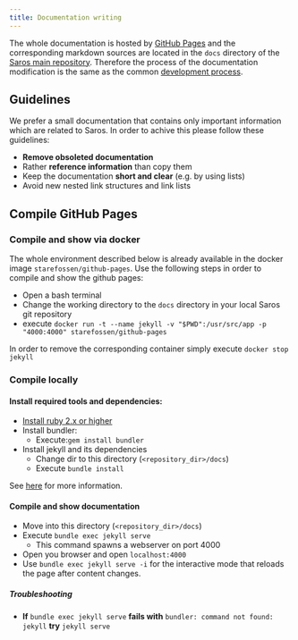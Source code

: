 ```yaml
---
title: Documentation writing
---
```


The whole documentation is hosted by [GitHub Pages](https://pages.github.com/) and the corresponding markdown sources are
located in the `docs` directory of the [Saros main repository](https://github.com/saros-project/saros). Therefore the
process of the documentation modification is the same as the common [development process](processes/development.md).

## Guidelines
We prefer a small documentation that contains only important information which are related to Saros. In order to achive this
please follow these guidelines:
* **Remove obsoleted documentation**
* Rather **reference information** than copy them
* Keep the documentation **short and clear** (e.g. by using lists)
* Avoid new nested link structures and link lists

## Compile GitHub Pages
### Compile and show via docker
The whole environment described below is already available in the docker image `starefossen/github-pages`. Use the following
steps in order to compile and show the github pages:
* Open a bash terminal
* Change the working directory to the `docs` directory in your local Saros git repository
* execute `docker run -t --name jekyll -v "$PWD":/usr/src/app -p "4000:4000" starefossen/github-pages`

In order to remove the corresponding container simply execute `docker stop jekyll`

### Compile locally
#### Install required tools and dependencies:

* [Install ruby 2.x or higher](https://www.ruby-lang.org/en/documentation/installation/)
* Install bundler:
  * Execute:`gem install bundler`
* Install jekyll and its dependencies
  * Change dir to this directory (`<repository_dir>/docs`)
  * Execute `bundle install`

See [here](https://help.github.com/articles/setting-up-your-github-pages-site-locally-with-jekyll) for more information.

#### Compile and show documentation

* Move into this directory (`<repository_dir>/docs`)
* Execute `bundle exec jekyll serve`
  * This command spawns a webserver on port 4000
* Open you browser and open `localhost:4000`
* Use `bundle exec jekyll serve -i` for the interactive mode that reloads the page after content changes.

##### Troubleshooting

* **If** `bundle exec jekyll serve`
  **fails with** `bundler: command not found: jekyll`
  **try** `jekyll serve`
